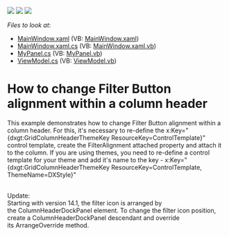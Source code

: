 <!-- default badges list -->
![](https://img.shields.io/endpoint?url=https://codecentral.devexpress.com/api/v1/VersionRange/128648766/22.2.2%2B)
[![](https://img.shields.io/badge/Open_in_DevExpress_Support_Center-FF7200?style=flat-square&logo=DevExpress&logoColor=white)](https://supportcenter.devexpress.com/ticket/details/E4338)
[![](https://img.shields.io/badge/📖_How_to_use_DevExpress_Examples-e9f6fc?style=flat-square)](https://docs.devexpress.com/GeneralInformation/403183)
<!-- default badges end -->
<!-- default file list -->
*Files to look at*:

* [MainWindow.xaml](./CS/MainWindow.xaml) (VB: [MainWindow.xaml](./VB/MainWindow.xaml))
* [MainWindow.xaml.cs](./CS/MainWindow.xaml.cs) (VB: [MainWindow.xaml.vb](./VB/MainWindow.xaml.vb))
* [MyPanel.cs](./CS/MyPanel.cs) (VB: [MyPanel.vb](./VB/MyPanel.vb))
* [ViewModel.cs](./CS/ViewModel.cs) (VB: [ViewModel.vb](./VB/ViewModel.vb))
<!-- default file list end -->
# How to change Filter Button alignment within a column header


<p>This example demonstrates how to change Filter Button alignment within a column header. For this, it's necessary to re-define the x:Key="{dxgt:GridColumnHeaderThemeKey ResourceKey=ControlTemplate}" control template, create the FilterAlignment attached property and attach it to the column. If you are using themes, you need to re-define a control template for your theme and add it's name to the key - x:Key="{dxgt:GridColumnHeaderThemeKey ResourceKey=ControlTemplate, ThemeName=DXStyle}"<br /><br /></p>
<p>Update:<br />Starting with version 14.1, the filter icon is arranged by the ColumnHeaderDockPanel element. To change the filter icon position, create a ColumnHeaderDockPanel descendant and override its ArrangeOverride method.</p>

<br/>



